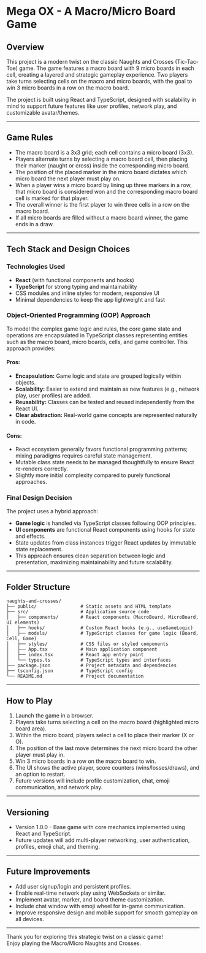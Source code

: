 # Mega OX - A Macro/Micro Board Game

## Overview

This project is a modern twist on the classic Naughts and Crosses (Tic-Tac-Toe) game. The game features a macro board with 9 micro boards in each cell, creating a layered and strategic gameplay experience. Two players take turns selecting cells on the macro and micro boards, with the goal to win 3 micro boards in a row on the macro board.

The project is built using React and TypeScript, designed with scalability in mind to support future features like user profiles, network play, and customizable avatar/themes.

---

## Game Rules

- The macro board is a 3x3 grid; each cell contains a micro board (3x3).
- Players alternate turns by selecting a macro board cell, then placing their marker (naught or cross) inside the corresponding micro board.
- The position of the placed marker in the micro board dictates which micro board the next player must play on.
- When a player wins a micro board by lining up three markers in a row, that micro board is considered won and the corresponding macro board cell is marked for that player.
- The overall winner is the first player to win three cells in a row on the macro board.
- If all micro boards are filled without a macro board winner, the game ends in a draw.

---

## Tech Stack and Design Choices

### Technologies Used

- **React** (with functional components and hooks)
- **TypeScript** for strong typing and maintainability
- CSS modules and inline styles for modern, responsive UI
- Minimal dependencies to keep the app lightweight and fast

### Object-Oriented Programming (OOP) Approach

To model the complex game logic and rules, the core game state and operations are encapsulated in TypeScript classes representing entities such as the macro board, micro boards, cells, and game controller. This approach provides:

#### Pros:

- **Encapsulation:** Game logic and state are grouped logically within objects.
- **Scalability:** Easier to extend and maintain as new features (e.g., network play, user profiles) are added.
- **Reusability:** Classes can be tested and reused independently from the React UI.
- **Clear abstraction:** Real-world game concepts are represented naturally in code.

#### Cons:

- React ecosystem generally favors functional programming patterns; mixing paradigms requires careful state management.
- Mutable class state needs to be managed thoughtfully to ensure React re-renders correctly.
- Slightly more initial complexity compared to purely functional approaches.

### Final Design Decision

The project uses a hybrid approach:

- **Game logic** is handled via TypeScript classes following OOP principles.
- **UI components** are functional React components using hooks for state and effects.
- State updates from class instances trigger React updates by immutable state replacement.
- This approach ensures clean separation between logic and presentation, maximizing maintainability and future scalability.

---

## Folder Structure

```
naughts-and-crosses/
├── public/                # Static assets and HTML template
├── src/                   # Application source code
│   ├── components/        # React components (MacroBoard, MicroBoard, UI elements)
│   ├── hooks/             # Custom React hooks (e.g., useGameLogic)
│   ├── models/            # TypeScript classes for game logic (Board, Cell, Game)
│   ├── styles/            # CSS files or styled components
│   ├── App.tsx            # Main application component
│   ├── index.tsx          # React app entry point
│   └── types.ts           # TypeScript types and interfaces
├── package.json           # Project metadata and dependencies
├── tsconfig.json          # TypeScript config
└── README.md              # Project documentation

```

---

## How to Play

1. Launch the game in a browser.
2. Players take turns selecting a cell on the macro board (highlighted micro board area).
3. Within the micro board, players select a cell to place their marker (X or O).
4. The position of the last move determines the next micro board the other player must play in.
5. Win 3 micro boards in a row on the macro board to win.
6. The UI shows the active player, score counters (wins/losses/draws), and an option to restart.
7. Future versions will include profile customization, chat, emoji communication, and network play.

---

## Versioning

- Version 1.0.0 - Base game with core mechanics implemented using React and TypeScript.
- Future updates will add multi-player networking, user authentication, profiles, emoji chat, and theming.

---

## Future Improvements

- Add user signup/login and persistent profiles.
- Enable real-time network play using WebSockets or similar.
- Implement avatar, marker, and board theme customization.
- Include chat window with emoji wheel for in-game communication.
- Improve responsive design and mobile support for smooth gameplay on all devices.

---

Thank you for exploring this strategic twist on a classic game!  
Enjoy playing the Macro/Micro Naughts and Crosses.
